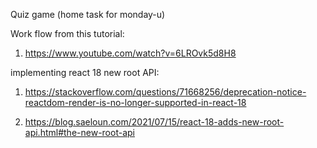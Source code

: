 Quiz game (home task for monday-u)

Work flow from this tutorial:
1. https://www.youtube.com/watch?v=6LROvk5d8H8

implementing react 18 new root API:

1. https://stackoverflow.com/questions/71668256/deprecation-notice-reactdom-render-is-no-longer-supported-in-react-18

2. https://blog.saeloun.com/2021/07/15/react-18-adds-new-root-api.html#the-new-root-api

